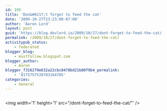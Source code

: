 ```yaml
---
id: 195
title: 'Don&#8217;t forget to feed the cat'
date: '2009-10-27T23:23:00-07:00'
author: 'Aaron Lord'
layout: post
guid: 'https://blog.devlord.io/2009/10/27/dont-forget-to-feed-the-cat/'
permalink: /2009/10/27/dont-forget-to-feed-the-cat/
activitypub_status:
    - federated
blogger_blog:
    - mustfollow.blogspot.com
blogger_author:
    - Aaron
blogger_f316279e632a22cbc8478bd21b80f9b4_permalink:
    - '8175757539783164785'
categories:
    - General
---
```


<a href="http://icanhascheezburger.files.wordpress.com/2008/02/funny-pictures-kitten-laptop-hungry.jpg"><img src="http://icanhascheezburger.files.wordpress.com/2008/02/funny-pictures-kitten-laptop-hungry.jpg" border="0" alt="" /></a><div class="blogger-post-footer"><img width='1' height='1' src="/dont-forget-to-feed-the-cat/"' /></div>